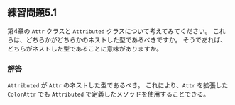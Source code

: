 ## 練習問題5.1

第4章の `Attr` クラスと `Attributed` クラスについて考えてみてください。
これらは、どちらかがどちらかのネストした型であるべきですか。
そうであれば、どちらがネストした型であることに意味がありますか。

### 解答

`Attributed` が `Attr` のネストした型であるべき。
これにより、`Attr` を拡張した `ColorAttr` でも `Attributed` で定義したメソッドを使用することできる。
